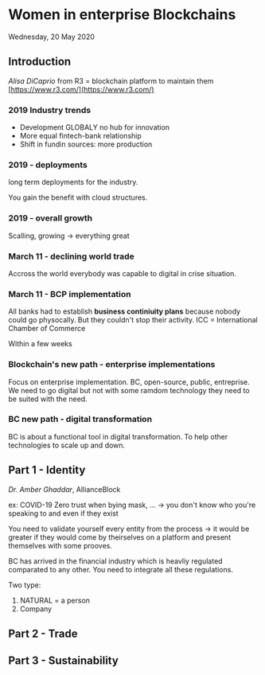 # Women in enterprise Blockchains

Wednesday, 20 May 2020

## Introduction

_Alisa DiCaprio_ from R3  = blockchain platform to maintain them [https://www.r3.com/](https://www.r3.com/)

### 2019 Industry trends

* Development GLOBALY no hub for innovation
* More equal fintech-bank relationship
* Shift in fundin sources: more production

### 2019 - deployments

long term deployments for the industry.

You gain the benefit with cloud structures. 

### 2019 - overall growth

Scalling, growing -&gt; everything great

### March 11 - declining world trade

Accross the world everybody was capable to digital in crise situation.

### March 11 - BCP implementation

All banks had to establish **business continiuity plans** because nobody could go physocally. But they couldn't stop their activity. ICC = International Chamber of Commerce  

Within a few weeks

### Blockchain's new path - enterprise implementations

Focus on enterprise implementation. BC, open-source, public, entreprise. We need to go digital but not with some ramdom technology they need to be suited with the need. 

### BC new path - digital transformation

BC is about a functional tool in digital transformation. To help other technologies to scale up and down. 

## Part 1 - Identity

_Dr. Amber Ghaddar_, AllianceBlock

ex: COVID-19 Zero trust when bying mask, ... -&gt; you don't know who you're speaking to and even if they exist

You need to validate yourself every entity from the process -&gt; it would be greater if they would come by theirselves on a platform and present themselves with some prooves.

BC has arrived in the financial industry which is heavliy regulated comparated to any other. You need to integrate all these regulations.



Two type: 

1. NATURAL = a person
2. Company



## Part 2 - Trade

## Part 3 - Sustainability



